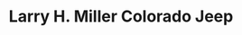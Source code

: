 ---
title: "Larry H. Miller Colorado Jeep"
url: /aurora/larry-h-miller-colorado-jeep/
shop: Autohaus
---